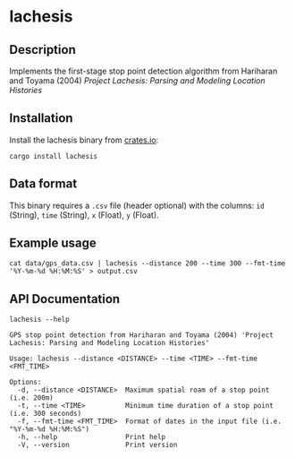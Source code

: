 # lachesis

## Description

Implements the first-stage stop point detection algorithm from Hariharan and Toyama (2004) *Project Lachesis: Parsing and Modeling Location Histories*

## Installation

Install the lachesis binary from [crates.io](https://crates.io/crates/lachesis):

```
cargo install lachesis  
```

## Data format

This binary requires a `.csv` file (header optional) with the columns: `id` (String), `time` (String), `x` (Float), `y` (Float).

## Example usage

``` {shell}
cat data/gps_data.csv | lachesis --distance 200 --time 300 --fmt-time '%Y-%m-%d %H:%M:%S' > output.csv
```

## API Documentation

```
lachesis --help
```

```
GPS stop point detection from Hariharan and Toyama (2004) 'Project Lachesis: Parsing and Modeling Location Histories'

Usage: lachesis --distance <DISTANCE> --time <TIME> --fmt-time <FMT_TIME>

Options:
  -d, --distance <DISTANCE>  Maximum spatial roam of a stop point (i.e. 200m)
  -t, --time <TIME>          Minimum time duration of a stop point (i.e. 300 seconds)
  -f, --fmt-time <FMT_TIME>  Format of dates in the input file (i.e. "%Y-%m-%d %H:%M:%S")
  -h, --help                 Print help
  -V, --version              Print version
```
